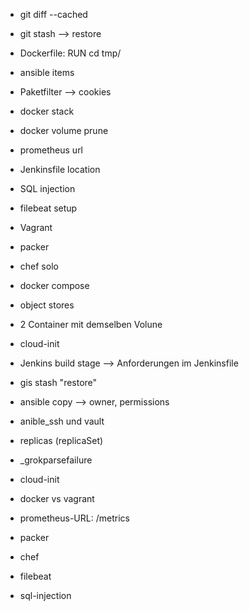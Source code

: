 - git diff --cached
- git stash --> restore
- Dockerfile: RUN cd tmp/
- ansible items
- Paketfilter --> cookies
- docker stack
- docker volume prune
- prometheus url
- Jenkinsfile location
- SQL injection
- filebeat setup
- Vagrant
- packer
- chef solo
- docker compose
- object stores 
- 2 Container mit demselben Volune
- cloud-init
- Jenkins build stage --> Anforderungen im Jenkinsfile

- gis stash "restore"
- ansible copy --> owner, permissions
- anible_ssh und vault
- replicas (replicaSet)
- _grokparsefailure
- cloud-init
- docker vs vagrant
- prometheus-URL: /metrics
- packer
- chef
- filebeat
- sql-injection
